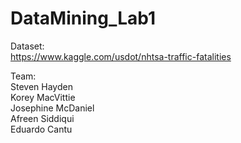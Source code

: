 # DataMining_Lab1
Dataset:  
  https://www.kaggle.com/usdot/nhtsa-traffic-fatalities  
  
Team:   
 Steven Hayden  
 Korey MacVittie  
 Josephine McDaniel  
 Afreen Siddiqui  
 Eduardo Cantu  
